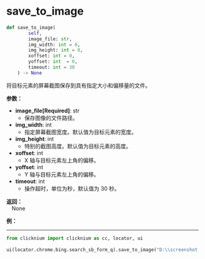 # save_to_image

```python
def save_to_image(
        self,
        image_file: str,
        img_width: int = 0,
        img_height: int = 0,
        xoffset: int = 0,
        yoffset: int  = 0,
        timeout: int = 30
    ) -> None
```

将目标元素的屏幕截图保存到具有指定大小和偏移量的文件。


**参数：**   

- **image_file[Required]**: str  
    - 保存图像的文件路径。  
- **img_width**: int  
    - 指定屏幕截图宽度。默认值为目标元素的宽度。 
- **img_height**: int  
    - 特别的截图高度。默认值为目标元素的高度。 
- **xoffset**:  int  
    - X 轴与目标元素左上角的偏移。
- **yoffset**: int  
    - Y 轴与目标元素左上角的偏移。 
- **timeout**: int  
    - 操作超时，单位为秒，默认值为 30 秒。 

**返回：**  
    &emsp;None

**例：**
***
```python
from clicknium import clicknium as cc, locator, ui
    
ui(locator.chrome.bing.search_sb_form_q).save_to_image("D:\\screenshot.png")
```